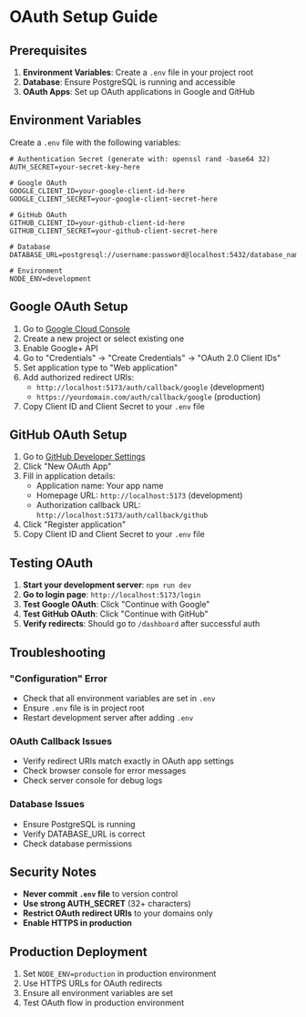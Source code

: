 # OAuth Setup Guide

## Prerequisites

1. **Environment Variables**: Create a `.env` file in your project root
2. **Database**: Ensure PostgreSQL is running and accessible
3. **OAuth Apps**: Set up OAuth applications in Google and GitHub

## Environment Variables

Create a `.env` file with the following variables:

```env
# Authentication Secret (generate with: openssl rand -base64 32)
AUTH_SECRET=your-secret-key-here

# Google OAuth
GOOGLE_CLIENT_ID=your-google-client-id-here
GOOGLE_CLIENT_SECRET=your-google-client-secret-here

# GitHub OAuth
GITHUB_CLIENT_ID=your-github-client-id-here
GITHUB_CLIENT_SECRET=your-github-client-secret-here

# Database
DATABASE_URL=postgresql://username:password@localhost:5432/database_name

# Environment
NODE_ENV=development
```

## Google OAuth Setup

1. Go to [Google Cloud Console](https://console.cloud.google.com/)
2. Create a new project or select existing one
3. Enable Google+ API
4. Go to "Credentials" → "Create Credentials" → "OAuth 2.0 Client IDs"
5. Set application type to "Web application"
6. Add authorized redirect URIs:
   - `http://localhost:5173/auth/callback/google` (development)
   - `https://yourdomain.com/auth/callback/google` (production)
7. Copy Client ID and Client Secret to your `.env` file

## GitHub OAuth Setup

1. Go to [GitHub Developer Settings](https://github.com/settings/developers)
2. Click "New OAuth App"
3. Fill in application details:
   - Application name: Your app name
   - Homepage URL: `http://localhost:5173` (development)
   - Authorization callback URL: `http://localhost:5173/auth/callback/github`
4. Click "Register application"
5. Copy Client ID and Client Secret to your `.env` file

## Testing OAuth

1. **Start your development server**: `npm run dev`
2. **Go to login page**: `http://localhost:5173/login`
3. **Test Google OAuth**: Click "Continue with Google"
4. **Test GitHub OAuth**: Click "Continue with GitHub"
5. **Verify redirects**: Should go to `/dashboard` after successful auth

## Troubleshooting

### "Configuration" Error
- Check that all environment variables are set in `.env`
- Ensure `.env` file is in project root
- Restart development server after adding `.env`

### OAuth Callback Issues
- Verify redirect URIs match exactly in OAuth app settings
- Check browser console for error messages
- Check server console for debug logs

### Database Issues
- Ensure PostgreSQL is running
- Verify DATABASE_URL is correct
- Check database permissions

## Security Notes

- **Never commit `.env` file** to version control
- **Use strong AUTH_SECRET** (32+ characters)
- **Restrict OAuth redirect URIs** to your domains only
- **Enable HTTPS in production**

## Production Deployment

1. Set `NODE_ENV=production` in production environment
2. Use HTTPS URLs for OAuth redirects
3. Ensure all environment variables are set
4. Test OAuth flow in production environment
